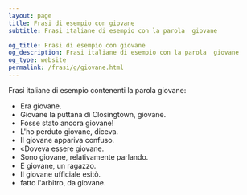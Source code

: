 ```yaml
---
layout: page
title: Frasi di esempio con giovane 
subtitle: Frasi italiane di esempio con la parola  giovane

og_title: Frasi di esempio con giovane 
og_description: Frasi italiane di esempio con la parola  giovane
og_type: website
permalink: /frasi/g/giovane.html
---
```


Frasi italiane di esempio contenenti la parola giovane:


- Era giovane.
- Giovane la puttana di Closingtown, giovane.
- Fosse stato ancora giovane!
- L'ho perduto giovane, diceva.
- Il giovane appariva confuso.
- «Doveva essere giovane.
- Sono giovane, relativamente parlando.
- E giovane, un ragazzo.
- Il giovane ufficiale esitò.
- fatto l'arbitro, da giovane.
